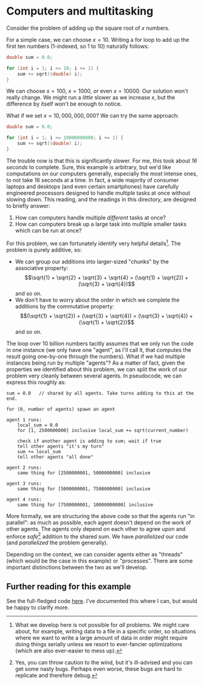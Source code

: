 # Computers and multitasking

Consider the problem of adding up the square root of $x$ numbers.

For a simple case, we can choose $x = 10$. Writing a for loop to add up the first ten numbers (1-indexed, so 1 to 10) naturally follows:

```c
double sum = 0.0;

for (int i = 1; i <= 10; i += 1) {
    sum += sqrt((double) i);
}
```

We can choose $x = 100$, $x = 1000$, or even $x = 10000$. Our solution won't really change. We might run a _little_ slower as we increase $x$, but the difference by itself won't be enough to notice.

What if we set $x = 10,000,000,000$? We can try the same approach:

```c
double sum = 0.0;

for (int i = 1; i <= 10000000000; i += 1) {
    sum += sqrt((double) i);
}
```

The trouble now is that this is significantly slower. For me, this took about _16 seconds_ to complete. Sure, this example is arbitrary, but we'd like computations on our computers generally, especially the most intense ones, to not take 16 seconds at a time. In fact, a wide majority of consumer laptops and desktops (and even certain smartphones) have carefully engineered processors designed to handle multiple tasks at once without slowing down. This reading, and the readings in this directory, are designed to briefly answer:
1. How can computers handle multiple _different_ tasks at once?
2. How can computers break up a large task into multiple smaller tasks which can be run at once?

For this problem, we can fortunately identify very helpful details[^1]. The problem is purely additive, so:
* We can group our additions into larger-sized "chunks" by the associative property: $$\sqrt{1} + \sqrt{2} + \sqrt{3} + \sqrt{4} = (\sqrt{1} + \sqrt{2}) + (\sqrt{3} + \sqrt{4})$$ and so on.
* We don't have to worry about the order in which we complete the additions by the commutative property: $$(\sqrt{1} + \sqrt{2}) + (\sqrt{3} + \sqrt{4}) = (\sqrt{3} + \sqrt{4}) + (\sqrt{1} + \sqrt{2})$$ and so on.

The loop over 10 billion numbers tacitly assumes that we only run the code in one instance (we only have one "agent", as I'll call it, that computes the result going one-by-one through the numbers). What if we had multiple instances being run by multiple "agents"? As a matter of fact, given the properties we identified about this problem, we can split the work of our problem very cleanly between several agents. In pseudocode, we can express this roughly as:

```
sum = 0.0	// shared by all agents. Take turns adding to this at the end.

for (0, number of agents) spawn an agent

agent 1 runs:
    local_sum = 0.0
    for [1, 2500000000] inclusive local_sum += sqrt(current_number)
    
    check if another agent is adding to sum; wait if true
    tell other agents "it's my turn"
    sum += local_sum
    tell other agents "all done"

agent 2 runs:
    same thing for [2500000001, 5000000000] inclusive

agent 3 runs:
    same thing for [5000000001, 7500000000] inclusive

agent 4 runs:
    same thing for [7500000001, 10000000000] inclusive
```

More formally, we are structuring the above code so that the agents run "in parallel": as much as possible, each agent doesn't depend on the work of other agents. The agents only depend on each other to agree upon and enforce _safe_[^2] addition to the shared sum. We have _parallelized_ our code (and _parallelized_ the problem generally).

Depending on the context, we can consider agents either as "threads" (which would be the case in this example) or "processes". There are some important distinctions between the two as we'll develop.

## Further reading for this example

See the full-fledged code [here](./multitask.c). I've documented this where I can, but would be happy to clarify more.

[^1]: What we develop here is not possible for _all_ problems. We might care about, for example, writing data to a file in a specific order, so situations where we want to write a large amount of data in order might require doing things serially unless we resort to ever-fancier optimizations (which are also ever-easier to mess up).
[^2]: Yes, you can throw caution to the wind, but it's ill-advised and you can get some nasty bugs. Perhaps even worse, these bugs are hard to replicate and therefore debug.

